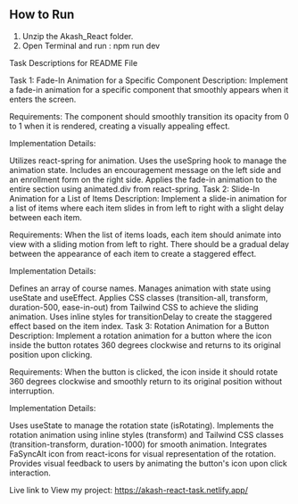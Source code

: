 ## How to Run
1. Unzip the Akash_React folder.
2. Open Terminal and run : npm run dev

Task Descriptions for README File

Task 1: Fade-In Animation for a Specific Component
Description:
Implement a fade-in animation for a specific component that smoothly appears when it enters the screen.

Requirements:
The component should smoothly transition its opacity from 0 to 1 when it is rendered, creating a visually appealing effect.

Implementation Details:

Utilizes react-spring for animation.
Uses the useSpring hook to manage the animation state.
Includes an encouragement message on the left side and an enrollment form on the right side.
Applies the fade-in animation to the entire section using animated.div from react-spring.
Task 2: Slide-In Animation for a List of Items
Description:
Implement a slide-in animation for a list of items where each item slides in from left to right with a slight delay between each item.

Requirements:
When the list of items loads, each item should animate into view with a sliding motion from left to right. There should be a gradual delay between the appearance of each item to create a staggered effect.

Implementation Details:

Defines an array of course names.
Manages animation with state using useState and useEffect.
Applies CSS classes (transition-all, transform, duration-500, ease-in-out) from Tailwind CSS to achieve the sliding animation.
Uses inline styles for transitionDelay to create the staggered effect based on the item index.
Task 3: Rotation Animation for a Button
Description:
Implement a rotation animation for a button where the icon inside the button rotates 360 degrees clockwise and returns to its original position upon clicking.

Requirements:
When the button is clicked, the icon inside it should rotate 360 degrees clockwise and smoothly return to its original position without interruption.

Implementation Details:

Uses useState to manage the rotation state (isRotating).
Implements the rotation animation using inline styles (transform) and Tailwind CSS classes (transition-transform, duration-1000) for smooth animation.
Integrates FaSyncAlt icon from react-icons for visual representation of the rotation.
Provides visual feedback to users by animating the button's icon upon click interaction.



Live link to View my project: https://akash-react-task.netlify.app/


